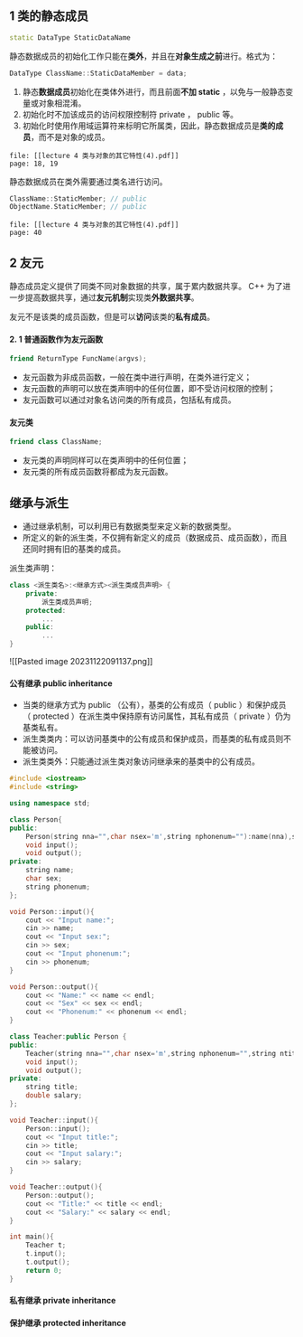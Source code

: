 ## 1 类的静态成员

```cpp
static DataType StaticDataName
```

静态数据成员的初始化工作只能在**类外**，并且在**对象生成之前**进行。格式为：

```cpp
DataType ClassName::StaticDataMember = data;
```

1. 静态**数据成员**初始化在类体外进行，而且前面**不加 static** ，以免与一般静态变量或对象相混淆。
2. 初始化时不加该成员的访问权限控制符 private ， public 等。
3. 初始化时使用作用域运算符来标明它所属类，因此，静态数据成员是**类的成员**，而不是对象的成员。

```slide-note
file: [[lecture 4 类与对象的其它特性(4).pdf]]
page: 18, 19
```

静态数据成员在类外需要通过类名进行访问。

```cpp
ClassName::StaticMember; // public
ObjectName.StaticMember; // public
```

```slide-note
file: [[lecture 4 类与对象的其它特性(4).pdf]]
page: 40
```

## 2 友元

静态成员定义提供了同类不同对象数据的共享，属于累内数据共享。 C++ 为了进一步提高数据共享，通过**友元机制**实现类**外数据共享**。

友元不是该类的成员函数，但是可以**访问**该类的**私有成员**。

#### 2. 1 普通函数作为友元函数

```cpp
friend ReturnType FuncName(argvs);
```

- 友元函数为非成员函数，一般在类中进行声明，在类外进行定义；
- 友元函数的声明可以放在类声明中的任何位置，即不受访问权限的控制；
- 友元函数可以通过对象名访问类的所有成员，包括私有成员。

#### 友元类

```cpp
friend class ClassName;
```

- 友元类的声明同样可以在类声明中的任何位置；
- 友元类的所有成员函数将都成为友元函数。

## 继承与派生

- 通过继承机制，可以利用已有数据类型来定义新的数据类型。
- 所定义的新的派生类，不仅拥有新定义的成员（数据成员、成员函数），而且还同时拥有旧的基类的成员。

派生类声明：

```cpp
class <派生类名>:<继承方式><派生类成员声明> {
	private:
		派生类成员声明;
	protected:
		...
	public:
		...
}
```

![[Pasted image 20231122091137.png]]

#### 公有继承 public inheritance

- 当类的继承方式为 public （公有），基类的公有成员（ public ）和保护成员 （ protected ）在派生类中保持原有访问属性，其私有成员（ private ）仍为基类私有。
- 派生类类内：可以访问基类中的公有成员和保护成员，而基类的私有成员则不能被访问。
- 派生类类外：只能通过派生类对象访问继承来的基类中的公有成员。

```cpp
#include <iostream>
#include <string>

using namespace std;

class Person{
public:
    Person(string nna="",char nsex='m',string nphonenum=""):name(nna),sex(nsex),phonenum(nphonenum){ }
    void input();
    void output();
private:
    string name;
    char sex;
    string phonenum;
};

void Person::input(){
    cout << "Input name:";
    cin >> name;
    cout << "Input sex:";
    cin >> sex;
    cout << "Input phonenum:";
    cin >> phonenum;
}

void Person::output(){
    cout << "Name:" << name << endl;
    cout << "Sex" << sex << endl;
    cout << "Phonenum:" << phonenum << endl;
}

class Teacher:public Person {
public:
    Teacher(string nna="",char nsex='m',string nphonenum="",string ntitle=""):Person(nna,nsex,nphonenum),title(ntitle){ }
    void input();
    void output();
private:
    string title;
    double salary;
};

void Teacher::input(){
    Person::input();
    cout << "Input title:";
    cin >> title;
    cout << "Input salary:";
    cin >> salary;
}

void Teacher::output(){
    Person::output();
    cout << "Title:" << title << endl;
    cout << "Salary:" << salary << endl;
}

int main(){
    Teacher t;
    t.input();
    t.output();
    return 0;
}
```

#### 私有继承 private inheritance



#### 保护继承 protected inheritance